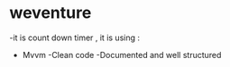 # weventure
-it is count down timer , it is using :
 - Mvvm 
 -Clean code
 -Documented and well structured